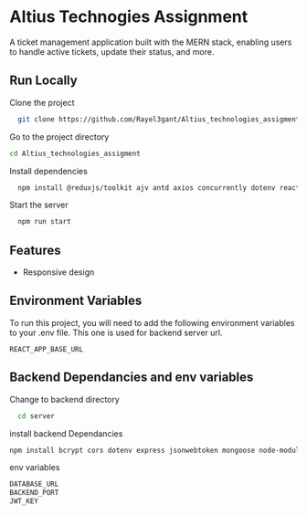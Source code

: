 
# Altius Technogies Assignment

A ticket management application built with the MERN stack, enabling users to handle active tickets, update their status, and more.


## Run Locally

Clone the project

```bash
  git clone https://github.com/Rayel3gant/Altius_technologies_assigment
```

Go to the project directory

```bash
cd Altius_technologies_assigment
```

Install dependencies

```bash
  npm install @reduxjs/toolkit ajv antd axios concurrently dotenv react @18.2.0 react-dom @18.2.0 react-hook-form react-icons react-redux react-router-dom react-toastify node-modules
```

Start the server

```bash
  npm run start
```


## Features

- Responsive design



## Environment Variables

To run this project, you will need to add the following environment variables to your .env file. This one is used for backend server url.

`REACT_APP_BASE_URL`




## Backend Dependancies and env variables


Change to backend directory

```bash
  cd server
```
install backend Dependancies
```bash
npm install bcrypt cors dotenv express jsonwebtoken mongoose node-modules nodemon
```

env variables
```bash
DATABASE_URL
BACKEND_PORT
JWT_KEY
```
